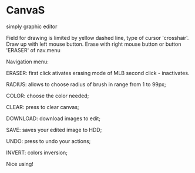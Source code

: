 # CanvaS
 simply graphic editor
 
 Field for drawing is limited by yellow dashed line, type of cursor 'crosshair'. 
 Draw up with left mouse button. Erase with right mouse button or button 'ERASER' of nav.menu
 
 
Navigation menu:

ERASER: first click ativates erasing mode of MLB second click - inactivates.

RADIUS: allows to choose radius of brush in range from 1 to 99px;

COLOR: choose the color needed;

CLEAR: press to clear canvas;

DOWNLOAD: download images to edit;
 
SAVE: saves your edited image to HDD;
 
UNDO: press to undo your actions;

INVERT: colors inversion;

Nice using!
